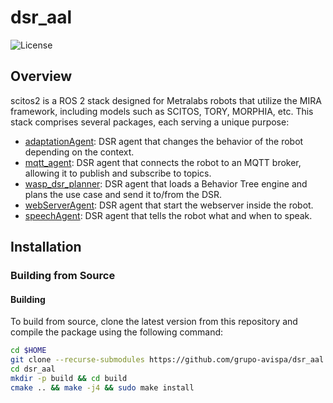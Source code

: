 # dsr_aal

![License](https://img.shields.io/github/license/grupo-avispa/dsr_aal)

## Overview

scitos2 is a ROS 2 stack designed for Metralabs robots that utilize the MIRA framework, including models such as SCITOS, TORY, MORPHIA, etc. This stack comprises several packages, each serving a unique purpose:

* [adaptationAgent]: DSR agent that changes the behavior of the robot depending on the context.
* [mqtt_agent]: DSR agent that connects the robot to an MQTT broker, allowing it to publish and subscribe to topics.
* [wasp_dsr_planner]: DSR agent that loads a Behavior Tree engine and plans the use case and send it to/from the DSR.
* [webServerAgent]: DSR agent that start the webserver inside the robot.
* [speechAgent]: DSR agent that tells the robot what and when to speak.

## Installation

### Building from Source

#### Building

To build from source, clone the latest version from this repository and compile the package using the following command:
```bash
cd $HOME
git clone --recurse-submodules https://github.com/grupo-avispa/dsr_aal.git
cd dsr_aal
mkdir -p build && cd build
cmake .. && make -j4 && sudo make install
```

[adaptationAgent]: /adaptationAgent
[mqtt_agent]: /mqtt_agent
[speechAgent]: /speechAgent
[wasp_dsr_planner]: /wasp_dsr_planner
[webServerAgent]: /webServerAgent